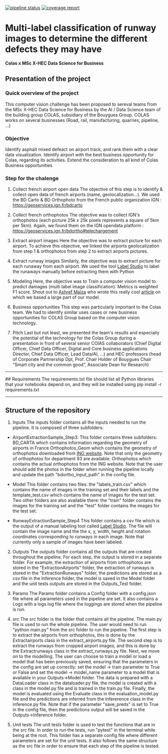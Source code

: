 [![pipeline status](https://gitlab.code.hfactory.io/adrian.tan/colasproject/badges/main/pipeline.svg)](https://gitlab.code.hfactory.io/adrian.tan/colasproject/-/commits/main)
[![coverage report](https://gitlab.code.hfactory.io/adrian.tan/colasproject/badges/main/coverage.svg)](https://gitlab.code.hfactory.io/adrian.tan/colasproject/-/commits/main)

# Multi-label classification of runway images to determine the different defects they may have 
**Colas x MSc X-HEC Data Science for Business**

## Presentation of the project

### Quick overview of the project 
This computer vision challenge has been proposed to sereval teams from the MSc X-HEC Data Science for Business by the AI / Data Science team of the building group COLAS, subsidiary of the Bouygues Group. COLAS works on several businesses (Road, rail, manufacturing, quarries, pipeline, ...)

### Objective 
Identify asphalt mixed defeact on airport track, and rank them with a clear data visualization. Identify airport with the best business opportunity for Colas, regarding its activities. Extend the consideration to all kind of Colas Business opportunities

### Step for the chalenge
1. Collect french airport open data
The objective of this step is to identify & collect open data of french airports (name, geolocalization...).
We used the BD Carto & BD Orthophoto from the French public organization IGN : https://geoservices.ign.fr/bdcarto

2. Collect french orthophotos
The objective was to collect IGN's orthophotos (each picture 25k x 25k pixels represents a square of 5km per 5km). Again, we found them on the IGN opendata platform : https://geoservices.ign.fr/bdortho#telechargement

3. Extract airport images
Here the objective was to extract picture for each airport. To achieve this objective, we linked the airports geolocalization from step 1 & orthophotos from step 2 to extract airports pictures.

4. Extract runway images
Similarly, the objective was to extract picture for each runaway from each airport. We used the tool [Label Studio](https://labelstud.io/guide/) to label the runaways manually before extracting them with Python

5. Modeling
Here, the objective was to Train a computer vision model to predict damages (multi label image classification). Metrics is weighted F1 score. Shout out to [Ashref Maiza](https://github.com/ashrefm/) who wrote this  really cool [article](https://towardsdatascience.com/multi-label-image-classification-in-tensorflow-2-0-7d4cf8a4bc72) on which we based a large part of our model.

6. Business opportunities
This step was particularly important to the Colas team. We had to identify similar uses cases or new business opportunities for COLAS Group based on the computer vision technology.

7. Pitch
Last but not least, we presented the team's results and especially the potential of the technology for the Colas Group during a presentation in front of several senior COlAS collaborators (Chief Digital Officer, Chief Data Officer, Digital and Core business applications Director, Chief Data Officer, Lead Data/AI, ...) and HEC professors (head of Corporate Partnership Dpt, Prof. Chair Holder of Bouygues Chair “Smart city and the common good”, Associate Dean for Research)

<hr />
## Requirements
The requirements.txt file should list all Python libraries that your notebooks depend on, and they will be installed using
    pip install -r requirements.txt
<hr />

## Structure of the repository
1. Inputs
The inputs folder contains all the inputs needed to run the pipeline. It is composed of three subfolders:
- AirportExtractionSample_Step3:
This folder contains three subfolders:
BD_CARTA which contains information regarding the geometry of airports in France
Orthophotos_Geom which contains the geometry of orthophotos downloaded from [ING website](https://geoservices.ign.fr/bdortho). Note that only the geometry of orthophotos for department 93 are available.
Orthophotos which contains the actual orthophotos from the ING website. Note that the user should add the photos in the folder when running the pipeline locally and update the path "bdortho_input_path" in the config file.

- Model
This folder contains two files: the "labels_train.csv" which contains the name of images in the training set and their labels and the template_test.csv which contains the name of images for the test set. Two other folders are also available there: the "train" folder contains the images for the training set and the "test" folder contains the images for the test set.

- RunwayExtractionSample_Step4
This folder contains a csv file which is the output of a manual labeling tool called [Label Studio](https://labelstud.io/guide/index.html#Quick-start). The file will contain the image name and the the x, y, width, height and rotation coordinates corresponding to runways in each image. Note that currently only a sample of images have been labeled.

2. Outputs
The outputs folder contains all the outputs that are created throughout the pipeline. For each step, the output is stored in a separate folder. For example, the extraction of airports from orthophotos are stored in the "ExtractionAirports" folder, the extraction of runways is stored in the "ExtractionRunways" folder, the predictions are stored as a csv file in the Inference folder, the model is saved in the Model folder and the unit tests outputs are stored in the Outputs_Test folder.

3. Params
The Params folder contains a Config folder with a config.json file where all parameters used in the pipeline are set. It also contains a Logs with a logs.log file where the loggings are stored when the pipeline is run.

4. src
The src folder is the folder that contains all the pipeline. The main.py file is used to run the whole pipeline. The user would need to run "python main.py" from the src folder to run the pipeline.
The first step is to extract the airports from orthophotos, this is done by the Extractairports class in the extract_airports.py file. The second step is to extract the runways from cropped airport images, and this is done by the Extractrunways class in the extract_runways.py file. Next, we move on to the modelling. The user can choose to train a model or load a model that has been previously saved, ensuring that the parameters in the config are set up correctly: set the model -> train parameter to True or False and set the model -> model_name parameter to a model that is available in your Outputs->Model folder. The data is prepared with a DataLoader class in the dataloader.py file, the model is created with a class in the model.py file and is trained in the train.py file. Finally, the model is evaluated using the Evaluate class in the evaluation_model.py file and the predictions are inferred from the Infererence class in the inference.py file. Note that if the parameter "save_preds" is set to True in the config file, then the predictions output will be saved in the Outputs->Inference folder.

5. Unit tests
The unit tests folder is used to test the functions that are in the src file. In order to run the tests, run "pytest" in the terminal while being at the root. This folder has a separate config file where different parameters are set for the unit tests. It also follows the same structure as the src file in order to ensure that each step of the pipeline is tested.